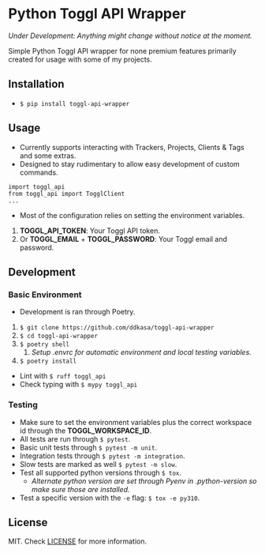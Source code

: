 # Python Toggl API Wrapper

*Under Development: Anything might change without notice at the moment.*

Simple Python Toggl API wrapper for none premium features primarily created for usage with some of my projects.


## Installation

- `$ pip install toggl-api-wrapper`

## Usage

- Currently supports interacting with Trackers, Projects, Clients & Tags and some extras.
- Designed to stay rudimentary to allow easy development of custom commands.

```
import toggl_api
from toggl_api import TogglClient
...
```

- Most of the configuration relies on setting the environment variables.
1. **TOGGL_API_TOKEN**: Your Toggl API token.
2. Or **TOGGL_EMAIL** + **TOGGL_PASSWORD**: Your Toggl email and password.



## Development

### Basic Environment

- Development is ran through Poetry.

1. `$ git clone https://github.com/ddkasa/toggl-api-wrapper`
2. `$ cd toggl-api-wrapper`
3. `$ poetry shell` 
    1. *Setup .envrc for automatic environment and local testing variables.*
4. `$ poetry install`

- Lint with `$ ruff toggl_api`
- Check typing with `$ mypy toggl_api`

### Testing
- Make sure to set the environment variables plus the correct workspace id through the **TOGGL_WORKSPACE_ID**.
- All tests are run through `$ pytest`.
- Basic unit tests through `$ pytest -m unit`.
- Integration tests through `$ pytest -m integration`.
- Slow tests are marked as well `$ pytest -m slow`.
- Test all supported python versions through `$ tox`.
    - *Alternate python version are set through Pyenv in .python-version so make sure those are installed.*
- Test a specific version with the `-e` flag: `$ tox -e py310`.


## License
MIT. Check [LICENSE](LICENSE.md) for more information.
